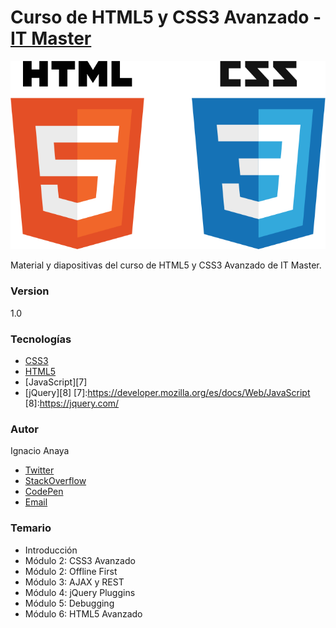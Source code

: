 # Curso de HTML5 y CSS3 Avanzado - [IT Master][6]
[6]:http://www.itmaster.com.ar/

<p style="text-align: center;">
  <img src="img/hyc.png" alt="html5-css3" title="html5-css3" /> 
</p>

Material y diapositivas del curso de HTML5 y CSS3 Avanzado de IT Master.


### Version
1.0

### Tecnologías
* [CSS3](https://developer.mozilla.org/en-US/docs/Web/CSS)
* [HTML5](https://developer.mozilla.org/en-US/docs/Web/Guide/HTML/HTML5)
* [JavaScript][7]
* [jQuery][8]
[7]:https://developer.mozilla.org/es/docs/Web/JavaScript
[8]:https://jquery.com/

### Autor
Ignacio Anaya
* [Twitter][0]
* [StackOverflow][4]
* [CodePen][3] 
* [Email][1]

[1]:mailto:ignacio.anaya89@gmail.com
[0]:http://twitter.com/ianaya89
[3]:http://codepen.io/ianaya89
[4]:http://stackoverflow.com/users/4195328/ianaya89

### Temario

* Introducción
* Módulo 2: CSS3 Avanzado
* Módulo 2: Offline First
* Módulo 3: AJAX y REST
* Módulo 4: jQuery Pluggins
* Módulo 5: Debugging
* Módulo 6: HTML5 Avanzado

